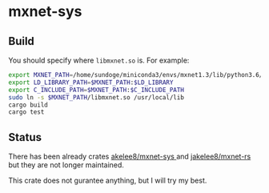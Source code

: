 # mxnet-sys

## Build

You should specify where `libmxnet.so` is. For example:

```bash
export MXNET_PATH=/home/sundoge/miniconda3/envs/mxnet1.3/lib/python3.6/site-packages/mxnet
export LD_LIBRARY_PATH=$MXNET_PATH:$LD_LIBRARY
export C_INCLUDE_PATH=$MXNET_PATH:$C_INCLUDE_PATH
sudo ln -s $MXNET_PATH/libmxnet.so /usr/local/lib
cargo build
cargo test
```

## Status

There has been already crates [akelee8/mxnet-sys
](https://github.com/jakelee8/mxnet-sys) and [jakelee8/mxnet-rs
](https://github.com/jakelee8/mxnet-rs) but they are not longer maintained.

This crate does not gurantee anything, but I will try my best.